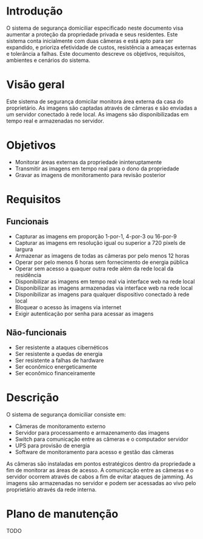 # Introdução

O sistema de segurança domiciliar especificado neste documento visa aumentar a proteção da propriedade privada e seus residentes. Este sistema conta inicialmente com duas câmeras e está apto para ser expandido, e prioriza efetividade de custos, resistência a ameaças externas e tolerância a falhas. Este documento descreve os objetivos, requisitos, ambientes e cenários do sistema.

# Visão geral

Este sistema de segurança domicilar monitora área externa da casa do proprietário. As imagens são captadas através de câmeras e são enviadas a um servidor conectado à rede local. As imagens são disponibilizadas em tempo real e armazenadas no servidor.

# Objetivos

- Monitorar áreas externas da propriedade ininteruptamente
- Transmitir as imagens em tempo real para o dono da propriedade
- Gravar as imagens de monitoramento para revisão posterior

# Requisitos

## Funcionais

- Capturar as imagens em proporção 1-por-1, 4-por-3 ou 16-por-9
- Capturar as imagens em resolução igual ou superior a 720 pixels de largura
- Armazenar as imagens de todas as câmeras por pelo menos 12 horas
- Operar por pelo menos 6 horas sem fornecimento de energia pública
- Operar sem acesso a quaquer outra rede além da rede local da residência
- Disponibilizar as imagens em tempo real via interface web na rede local
- Disponibilizar as imagens armazenadas via interface web na rede local
- Disponibilizar as imagens para qualquer dispositivo conectado à rede local
- Bloquear o acesso às imagens via internet
- Exigir autenticação por senha para acessar as imagens

## Não-funcionais

- Ser resistente a ataques cibernéticos
- Ser resistente a quedas de energia
- Ser resistente a falhas de hardware
- Ser econômico energeticamente
- Ser econômico financeiramente

# Descrição

O sistema de segurança domiciliar consiste em:

- Câmeras de monitoramento externo
- Servidor para processamento e armazenamento das imagens
- Switch para comunicação entre as câmeras e o computador servidor
- UPS para provisão de energia
- Software de monitoramento para acesso e gestão das câmeras

As câmeras são instaladas em pontos estratégicos dentro da propriedade a fim de monitorar as áreas de acesso. A comunicação entre as câmeras e o servidor ocorrem através de cabos a fim de evitar ataques de jamming. As imagens são armazenadas no servidor e podem ser acessadas ao vivo pelo proprietário através da rede interna.

# Plano de manutenção

TODO
